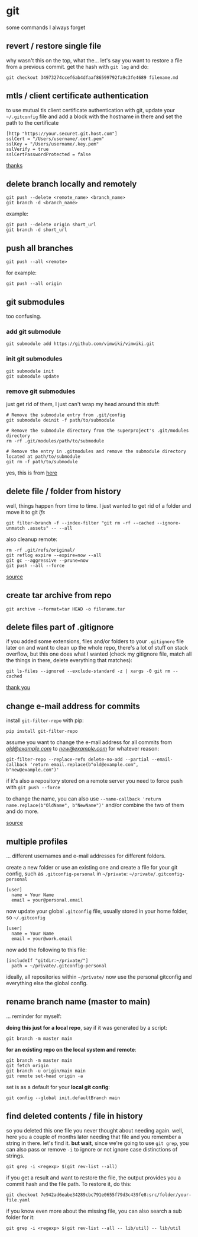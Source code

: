 # git

some commands I always forget

## revert / restore single file

why wasn't this on the top, what the... let's say you want to restore a file from a previous commit. get the hash with `git log` and do:

```
git checkout 34973274ccef6ab4dfaaf86599792fa9c3fe4689 filename.md
```

## mtls / client certificate authentication

to use mutual tls client certificate authentication with git, update your `~/.gitconfig` file and add a block with the hostname in there and set the path to the certificate

```
[http "https://your.securet.git.host.com"]
sslCert = "/Users/username/.cert.pem"
sslKey = "/Users/username/.key.pem"
sslVerify = true
sslCertPasswordProtected = false
```

[thanks](https://stackoverflow.com/questions/28878549/how-to-configure-git-https-client-certificate-authentication-in-eclipse-using-eg)

## delete branch locally and remotely

```
git push --delete <remote_name> <branch_name>
git branch -d <branch_name>
```

example:

```
git push --delete origin short_url
git branch -d short_url
```

## push all branches

```
git push --all <remote>
```

for example:

```
git push --all origin
```

## git submodules

too confusing.

### add git submodule

```
git submodule add https://github.com/vimwiki/vimwiki.git
```

### init git submodules

```
git submodule init
git submodule update
```

### remove git submodules

just get rid of them, I just can't wrap my head around this stuff:

```
# Remove the submodule entry from .git/config
git submodule deinit -f path/to/submodule

# Remove the submodule directory from the superproject's .git/modules directory
rm -rf .git/modules/path/to/submodule

# Remove the entry in .gitmodules and remove the submodule directory located at path/to/submodule
git rm -f path/to/submodule
```

yes, this is from [here](https://stackoverflow.com/a/36593218)

## delete file / folder from history

well, things happen from time to time. I just wanted to get rid of a folder and move it to git *lfs*


```
git filter-branch -f --index-filter "git rm -rf --cached --ignore-unmatch .assets" -- --all
```

also cleanup remote:

```
rm -rf .git/refs/original/
git reflog expire --expire=now --all
git gc --aggressive --prune=now
git push --all --force
```

[source](https://stackoverflow.com/a/24526351)

## create tar archive from repo

```shell
git archive --format=tar HEAD -o filename.tar
```

## delete files part of .gitignore

if you added some extensions, files and/or folders to your `.gitignore` file later on and want to clean up the whole repo, there's a lot of stuff on stack overflow, but this one does what I wanted (check my gitignore file, match all the things in there, delete everything that matches):

```
git ls-files --ignored --exclude-standard -z | xargs -0 git rm --cached
```

[thank you](https://stackoverflow.com/a/23839198)

## change e-mail address for commits

install `git-filter-repo` with pip:

```
pip install git-filter-repo
```

assume you want to change the e-mail address for all commits from *old@example.com* to *new@example.com* for whatever reason:

```
git-filter-repo --replace-refs delete-no-add --partial --email-callback 'return email.replace(b"old@example.com", b"new@example.com")'
```

if it's also a repository stored on a remote server you need to force push with `git push --force`

to change the name, you can also use `--name-callback 'return name.replace(b"OldName", b"NewName")'` and/or combine the two of them and do more.

[source](https://stackoverflow.com/a/60364176/10272994)

## multiple profiles

… different usernames and e-mail addresses for different folders.

create a new folder or use an existing one and create a file for your git config, such as `.gitconfig-personal` in `~/private`: `~/private/.gitconfig-personal`

```
[user]
  name = Your Name
  email = your@personal.email
```

now update your global `.gitconfig` file, usually stored in your home folder, so `~/.gitconfig`

```
[user]
  name = Your Name
  email = your@work.email
```

now add the following to this file:

```
[includeIf "gitdir:~/private/"]
  path = ~/private/.gitconfig-personal
```

ideally, all repositories within `~/private/` now use the personal gitconfig and everything else the global config.

## rename branch name (master to main)

… reminder for myself:

**doing this just for a local repo**, say if it was generated by a script:

```
git branch -m master main
```

**for an existing repo on the local system and remote**:

```
git branch -m master main
git fetch origin
git branch -u origin/main main
git remote set-head origin -a
```

set is as a default for your **local git config**:

```
git config --global init.defaultBranch main
```

## find deleted contents / file in history

so you deleted this one file you never thought about needing again. well, here you a couple of months later needing that file and you remember a string in there. let's find it. **but wait**, since we're going to use `git grep`, you can also pass or remove `-i` to ignore or not ignore case distinctions of strings.

```shell
git grep -i <regexp> $(git rev-list --all)
```

if you get a result and want to restore the file, the output provides you a commit hash and the file path. To restore it, do this:

```shell
git checkout 7e942ad6eabe34289cbc791e0655f79d3c439fe8:src/folder/your-file.yaml
```

if you know even more about the missing file, you can also search a sub folder for it:

```shell
git grep -i <regexp> $(git rev-list --all -- lib/util) -- lib/util
```